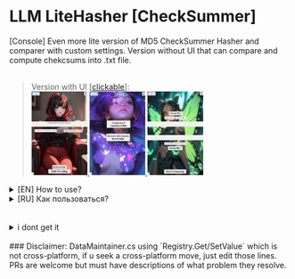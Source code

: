 # LLM LiteHasher [CheckSummer]
[Console] Even more lite version of MD5 CheckSummer Hasher and comparer with custom settings. Version without UI that can compare and compute chekcsums into .txt file.<br></br>

> Version with UI [<a href="https://github.com/limelight-mint/MD5-CheckSummer">clickable</a>]: 
<br><a href="https://github.com/limelight-mint/MD5-CheckSummer"><img width="100" height="150" src="https://github.com/limelight-mint/MD5-CheckSummer/blob/main/examples/1.png"> <img width="100" height="150" src="https://github.com/limelight-mint/MD5-CheckSummer/blob/main/examples/2.png"> <img width="100" height="150" src="https://github.com/limelight-mint/MD5-CheckSummer/blob/main/examples/3.png"> </a></br>

<details>
<summary>[EN] How to use?</summary>
Run a build LLMCheckSummer.exe or Visual Studio project with arguments either '--compute' or '--compare', providing the path, filename and separator (for compare path1, path2)
The result will be either:<br></br>

> .txt document with all hashes named with the filename you passed and registry key with path
<br>--- AND ---</br>
> - Registry Key with result TRUE/FALSE for comparer [Registry/HKEY_CURRENT_USER/LLM in key COMPARE_HASH_ACTION_RESULT]
> - Registry Key with result of actual human readable text with the prompt for comparer [Registry/HKEY_CURRENT_USER/LLM in key COMPARE_HASH_ACTION_RESULT_READABLE]
> - Registry Key with result with all checksums in format FILE_NAME{your_separator(by default ':')}CHECKSUM [Registry/HKEY_CURRENT_USER/LLM in key COMPUTE_HASH_ACTION_RESULT]
> - Registry Key with result file that contains all checksums [Registry/HKEY_CURRENT_USER/LLM in key COMPUTE_HASH_ACTION_FILEPATH]

<br></br>
Examples:

To create file named checksum.txt with separator ':' you call arguments like that:
```
--compute C:\Users\Documents\GitHub\LiteHasher : checksum
```
By default CheckSummer gives u relative path (short paths, like /github/readme.md) to create file named checksum.txt with separator ':' AND store a full path to files you call arguments like that:
```
--compute C:\Users\Documents\GitHub\LiteHasher : checksum ++fullPath
```
To create checksums with separator ':' but without generating file (just result in the Registry):
```
--compute C:\Users\Documents\GitHub\LiteHasher :
```
Or to compare already compiled 2 files with different separators ':' and '♡♡♡♡' for example, it would be like that:
```
--compare C:\Users\Documents\GitHub\LiteHasher\checksum.txt D:\Apps\examples\checksum.txt : ♡♡♡♡ 
```

</details>

<details>
<summary>[RU] Как пользоваться?</summary>
Запустить билд или приложение в Visual Studio с аргументами '--compute' или '--compare', так же указав путь, имя файла, и разделитель (для --compare нужно 2 пути, первого и второго файла через пробел)
Результат:<br></br>

> .txt текстовый документ со всеми хеш-суммами в файле с названием который вы указали третьим аргументом после пути
<br>--- И ---</br>
> - Ключ в реестре со значением TRUE/FALSE если используете сравнение [Редактор Реестра/HKEY_CURRENT_USER/LLM в ключе который называется COMPARE_HASH_ACTION_RESULT]
> - Ключ в реестре с текстом результата понятным для пользователя если используете сравнение [Редактор Реестра/HKEY_CURRENT_USER/LLM в ключе который называется COMPARE_HASH_ACTION_RESULT_READABLE]
> - Ключ в реестре со всеми чек-суммами в формате ИМЯ_ФАЙЛА{ваш разделитель(по умолчанию ':')}ЧЕК-СУММА если вы используете создание [Редактор Реестра/HKEY_CURRENT_USER/LLM в ключе который называется COMPUTE_HASH_ACTION_RESULT]
> - Ключ в реестре с полным путем где находится файлик с суммами если вы используете создание [Редактор Реестра/HKEY_CURRENT_USER/LLM в ключе который называется COMPUTE_HASH_ACTION_FILEPATH]

<br></br>
Примеры аргументов:

Для создания файла с именем checksum.txt и разделителем ':' можете передать такие аргументы:
```
--compute C:\Users\Documents\GitHub\LiteHasher : checksum
```
По умолчанию CheckSummer записывает короткие пути (что-то в духе /github/readme.md) для создания файла checksum.txt с разделителем ':' но при этом сохраняя полные пути к файлам - мы просто дописываем ++fullPath:
```
--compute C:\Users\Documents\GitHub\LiteHasher : checksum ++fullPath
```
Для создания хеш-сумм без файла (только ключ в реестре) и разделителем ':' не нужно передавать имя файла:
```
--compute C:\Users\Documents\GitHub\LiteHasher :
```
Или же для сравнения двух уже скомпилированных файлов с хеш-суммами но например разными разьеденителями ':' и '♡♡♡♡' это будет выглядеть вот так:
```
--compare C:\Users\Documents\GitHub\LiteHasher\checksum.txt D:\Apps\examples\checksum.txt : ♡♡♡♡ 
```

</details>
<br></br>
<details>
<summary>i dont get it</summary>
The same app but with User Interface (buttons and images, u tiktok kids) is located here: (its easier)
https://github.com/limelight-mint/MD5-CheckSummer
</details>

<br>
### Disclaimer: DataMaintainer.cs using `Registry.Get/SetValue` which is not cross-platform, if u seek a cross-platform move, just edit those lines. PRs are welcome but must have descriptions of what problem they resolve.
